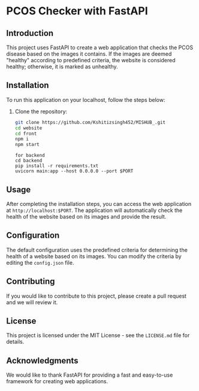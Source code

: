 # PCOS Checker with FastAPI

## Introduction

This project uses FastAPI to create a web application that checks the PCOS disease based on the images it contains. If the images are deemed "healthy" according to predefined criteria, the website is considered healthy; otherwise, it is marked as unhealthy.

## Installation

To run this application on your localhost, follow the steps below:

1. Clone the repository:

   ```sh
   git clone https://github.com/Kshitizsingh452/MISHUB_.git
   cd website
   cd front
   npm i
   npm start
   ```

   ```
   for backend
   cd backend
   pip install -r requirements.txt
   uvicorn main:app --host 0.0.0.0 --port $PORT
   ```
   



## Usage

After completing the installation steps, you can access the web application at `http://localhost:$PORT`. The application will automatically check the health of the website based on its images and provide the result.

## Configuration

The default configuration uses the predefined criteria for determining the health of a website based on its images. You can modify the criteria by editing the `config.json` file.

## Contributing

If you would like to contribute to this project, please create a pull request and we will review it.

## License

This project is licensed under the MIT License - see the `LICENSE.md` file for details.

## Acknowledgments

We would like to thank FastAPI for providing a fast and easy-to-use framework for creating web applications.
